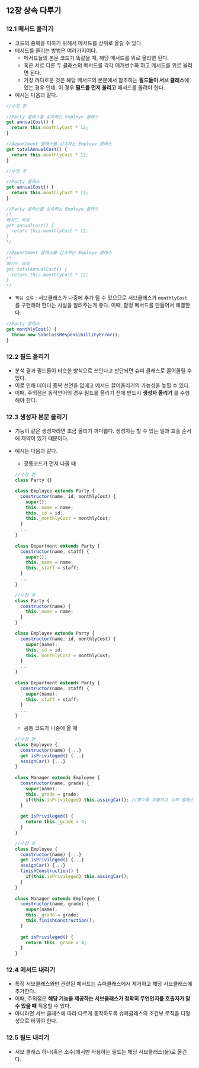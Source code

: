 ## 12장 상속 다루기



### 12.1 메서드 올리기

- 코드의 중복을 피하기 위해서 메서드를 상위로 올릴 수 있다.
- 메서드를 올리는 방법은 여러가지이다.
  - 메서드들의 본문 코드가 똑같을 때, 해당 메서드를 위로 올리면 된다.
  - 혹은 서로 다른 두 클래스의 메서드를 각각 매개변수화 하고 메서드를 위로 올리면 된다.
  - 가장 까다로운 것은 해당 메서드의 본문에서 참조하는 **필드들이 서브 클래스**에 있는 경우 인데, 이 경우 **필드를 먼저 올리고** 메서드를 올려야 한다.
- 예시는 다음과 같다.

```javascript
//수정 전

//Party 클래스를 상속하는 Employe 클래스
get annualCost() {
  return this.monthlyCost * 12;
}

//Department 클래스를 상속하는 Employe 클래스
get totalAnnualCost() {
  return this.monthlyCost * 12;
}
```

```javascript
//수정 후

//Party 클래스
get annualCost() {
  return this.monthlyCost * 12;
}

//Party 클래스를 상속하는 Employe 클래스
/*
메서드 삭제
get annualCost() {
  return this.monthlyCost * 12;
}
*/

//Department 클래스를 상속하는 Employe 클래스
/*
메서드 삭제
get totalAnnualCost() {
  return this.monthlyCost * 12;
}
*/
```

- `책임 오류` : 서브클래스가 나중에 추가 될 수 있으므로 서브클래스가 `monthlyCost` 를 구현해야 한다는 사실을 알려주는게 좋다. 이때, 함정 메서드를 만들어서 해결한다.

```javascript
//Party 클래스
get monthlyCost() {
  throw new SubclassResponsibillityError();
}
```



### 12.2 필드 올리기

- 분석 결과 필드들이 비슷한 방식으로 쓰인다고 판단되면 슈퍼 클래스로 끌어올릴 수 있다.
- 이로 인해 데이터 중복 선언을 없애고 메서드 끌어올리기의 가능성을 높힐 수 있다.
- 이때, 주의점은 동적언어의 경우 필드를 올리기 전에 반드시 **생성자 올리기** 를 수행해야 한다.



### 12.3  생성자 본문 올리기

- 기능이 같은 생성자라면 조금 올리기 까다롭다. 생성자는 할 수 있는 일과 호출 순서에 제약이 있기 때문이다.

- 예시는 다음과 같다.

  - 공통코드가 먼저 나올 때

  ```javascript
  //수정 전
  class Party {}
  
  class Employee extends Party {
    constructor(name, id, monthlyCost) {
      super();
      this._name = name;
      this._id = id;
      this._monthlyCost = monthlyCost;
    }
    ...
  }
    
  class Department extends Party {
    constructor(name, staff) {
      super();
      this._name = name;
      this._staff = staff;
    }
    ...
  }
  ```

  ```javascript
  //수정 후
  class Party {
    constructor(name) {
      this._name = name;
    }
  }
  
  class Employee extends Party {
    constructor(name, id, monthlyCost) {
      super(name);
      this._id = id;
      this._monthlyCost = monthlyCost;
    }
    ...
  }
    
  class Department extends Party {
    constructor(name, staff) {
      super(name);
      this._staff = staff;
    }
    ...
  }
  ```

  - 공통 코드가 나중에 올 때

  ```javascript
  //수정 전
  class Employee {
    constructor(name) {...}
    get isPrivileged() {...}
    assignCar() {...}
  }
    
  class Manager extends Employee {
    constructor(name, grade) {
      super(name);
      this._grade = grade;
      if(this.isPrivileged) this.assingCar(); //함수를 추출하고 슈퍼 클래스로 옮긴다.
    }
    
    get isPrivileged() {
      return this._grade > 4;
    }
  }
  ```

  ```javascript
  //수정 후
  class Employee {
    constructor(name) {...}
    get isPrivileged() {...}
    assignCar() {...}
    finishConstruction() {
      if(this.isPrivileged) this.assingCar();
    }
  }
    
  class Manager extends Employee {
    constructor(name, grade) {
      super(name);
      this._grade = grade;
      this.finishConstruction();
    }
    
    get isPrivileged() {
      return this._grade > 4;
    }
  }
  ```

  

### 12.4 메서드 내리기

- 특정 서브클래스와만 관련된 메서드는 슈퍼클래스에서 제거하고 해당 서브클래스에 추가한다.
- 이때, 주의점은 **해당 기능을 제공하는 서브클래스가 정확히 무언인지를 호출자가 알 수 있을 때** 적용할 수 있다.
- 아니라면 서브 클래스에 따라 다르게 동작하도록 슈퍼클래스의 조건부 로직을 다형성으로 바꿔야 한다.



### 12.5 필드 내리기

- 서브 클래스 하나(혹은 소수)에서만 사용하는 필드는 해당 서브클래스(들)로 옮긴다.
